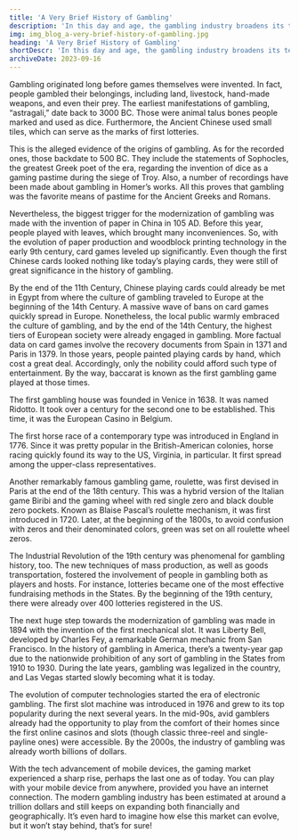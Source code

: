 ```yaml
---
title: 'A Very Brief History of Gambling'
description: 'In this day and age, the gambling industry broadens its territories both geographically and financially, creating perfect conditions for business growth and new opportunities. That`s the reason why the future of this sector looks pretty promising.'
img: img_blog_a-very-brief-history-of-gambling.jpg
heading: 'A Very Brief History of Gambling'
shortDescr: 'In this day and age, the gambling industry broadens its territories both geographically and financially, creating perfect conditions for business growth and new opportunities. That`s the reason why the future of this sector looks pretty promising.'
archiveDate: 2023-09-16
---
```


Gambling originated long before games themselves were invented. In fact, people gambled their belongings, including land, livestock, hand-made weapons, and even their prey. The earliest manifestations of gambling, “astragali,” date back to 3000 BC. Those were animal talus bones people marked and used as dice. Furthermore, the Ancient Chinese used small tiles, which can serve as the marks of first lotteries.

This is the alleged evidence of the origins of gambling. As for the recorded ones, those backdate to 500 BC. They include the statements of Sophocles, the greatest Greek poet of the era, regarding the invention of dice as a gaming pastime during the siege of Troy. Also, a number of recordings have been made about gambling in Homer’s works. All this proves that gambling was the favorite means of pastime for the Ancient Greeks and Romans.

Nevertheless, the biggest trigger for the modernization of gambling was made with the invention of paper in China in 105 AD. Before this year, people played with leaves, which brought many inconveniences. So, with the evolution of paper production and woodblock printing technology in the early 9th century, card games leveled up significantly. Even though the first Chinese cards looked nothing like today’s playing cards, they were still of great significance in the history of gambling.

By the end of the 11th Century, Chinese playing cards could already be met in Egypt from where the culture of gambling traveled to Europe at the beginning of the 14th Century. A massive wave of bans on card games quickly spread in Europe. Nonetheless, the local public warmly embraced the culture of gambling, and by the end of the 14th Century, the highest tiers of European society were already engaged in gambling. More factual data on card games involve the recovery documents from Spain in 1371 and Paris in 1379. In those years, people painted playing cards by hand, which cost a great deal. Accordingly, only the nobility could afford such type of entertainment. By the way, baccarat is known as the first gambling game played at those times.

The first gambling house was founded in Venice in 1638. It was named Ridotto. It took over a century for the second one to be established. This time, it was the European Casino in Belgium.

The first horse race of a contemporary type was introduced in England in 1776. Since it was pretty popular in the British-American colonies, horse racing quickly found its way to the US, Virginia, in particular. It first spread among the upper-class representatives.

Another remarkably famous gambling game, roulette, was first devised in Paris at the end of the 18th century. This was a hybrid version of the Italian game Biribi and the gaming wheel with red single zero and black double zero pockets. Known as Blaise Pascal’s roulette mechanism, it was first introduced in 1720. Later, at the beginning of the 1800s, to avoid confusion with zeros and their denominated colors, green was set on all roulette wheel zeros.

The Industrial Revolution of the 19th century was phenomenal for gambling history, too. The new techniques of mass production, as well as goods transportation, fostered the involvement of people in gambling both as players and hosts. For instance, lotteries became one of the most effective fundraising methods in the States. By the beginning of the 19th century, there were already over 400 lotteries registered in the US.

The next huge step towards the modernization of gambling was made in 1894 with the invention of the first mechanical slot. It was Liberty Bell, developed by Charles Fey, a remarkable German mechanic from San Francisco. In the history of gambling in America, there’s a twenty-year gap due to the nationwide prohibition of any sort of gambling in the States from 1910 to 1930. During the late years, gambling was legalized in the country, and Las Vegas started slowly becoming what it is today.

The evolution of computer technologies started the era of electronic gambling. The first slot machine was introduced in 1976 and grew to its top popularity during the next several years. In the mid-90s, avid gamblers already had the opportunity to play from the comfort of their homes since the first online casinos and slots (though classic three-reel and single-payline ones) were accessible. By the 2000s, the industry of gambling was already worth billions of dollars.

With the tech advancement of mobile devices, the gaming market experienced a sharp rise, perhaps the last one as of today. You can play with your mobile device from anywhere, provided you have an internet connection. The modern gambling industry has been estimated at around a trillion dollars and still keeps on expanding both financially and geographically. It’s even hard to imagine how else this market can evolve, but it won’t stay behind, that’s for sure!
